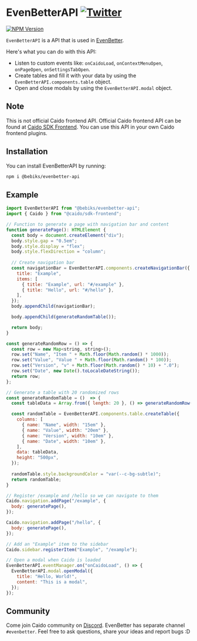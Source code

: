 # EvenBetterAPI [![Twitter](https://img.shields.io/twitter/url/https/twitter.com/cloudposse.svg?style=social&label=Follow%20me)](https://twitter.com/bebiksior) 
[![NPM Version](https://img.shields.io/npm/v/@bebiks/evenbetter-api?style=for-the-badge)](https://www.npmjs.com/package/@bebiks/evenbetter-api)


`EvenBetterAPI` is a API that is used in [EvenBetter](https://github.com/bebiksior/EvenBetter).

Here's what you can do with this API:
- Listen to custom events like: `onCaidoLoad`, `onContextMenuOpen`, `onPageOpen`, `onSettingsTabOpen`.
- Create tables and fill it with your data by using the `EvenBetterAPI.components.table` object.
- Open and close modals by using the `EvenBetterAPI.modal` object.

## Note
This is not official Caido frontend API. Official Caido frontend API can be found at [Caido SDK Frontend](https://github.com/caido/sdk-frontend). You can use this API in your own Caido frontend plugins.

## Installation
You can install EvenBetterAPI by running:
```bash
npm i @bebiks/evenbetter-api
```

## Example
```javascript
import EvenBetterAPI from "@bebiks/evenbetter-api";
import { Caido } from "@caido/sdk-frontend";

// Function to generate a page with navigation bar and content
function generatePage(): HTMLElement {
  const body = document.createElement("div");
  body.style.gap = "0.5em";
  body.style.display = "flex";
  body.style.flexDirection = "column";
  
  // Create navigation bar
  const navigationBar = EvenBetterAPI.components.createNavigationBar({
    title: "Example",
    items: [
      { title: "Example", url: "#/example" },
      { title: "Hello", url: "#/hello" },
    ],
  });
  body.appendChild(navigationBar);

  body.appendChild(generateRandomTable());

  return body;
}

const generateRandomRow = () => {
  const row = new Map<string, string>();
  row.set("Name", "Item " + Math.floor(Math.random() * 1000));
  row.set("Value", "Value " + Math.floor(Math.random() * 100));
  row.set("Version", "v" + Math.floor(Math.random() * 10) + ".0");
  row.set("Date", new Date().toLocaleDateString());
  return row;
};

// Generate a table with 20 randomized rows
const generateRandomTable = ()  => {
  const tableData = Array.from({ length: 20 }, () => generateRandomRow());

  const randomTable = EvenBetterAPI.components.table.createTable({
    columns: [
      { name: "Name", width: "15em" },
      { name: "Value", width: "20em" },
      { name: "Version", width: "10em" },
      { name: "Date", width: "10em" },
    ],
    data: tableData,
    height: "500px",
  });
  
  randomTable.style.backgroundColor = "var(--c-bg-subtle)";
  return randomTable;
}

// Register /example and /hello so we can navigate to them
Caido.navigation.addPage("/example", {
  body: generatePage(),
});

Caido.navigation.addPage("/hello", {
  body: generatePage(),
});

// Add an "Example" item to the sidebar
Caido.sidebar.registerItem("Example", "/example");

// Open a modal when Caido is loaded
EvenBetterAPI.eventManager.on("onCaidoLoad", () => {
  EvenBetterAPI.modal.openModal({
    title: "Hello, World!",
    content: "This is a modal",
  });
});
```

## Community
Come join Caido community on [Discord](https://links.caido.io/www-discord). EvenBetter has separate channel `#evenbetter`. Feel free to ask questions, share your ideas and report bugs :D
